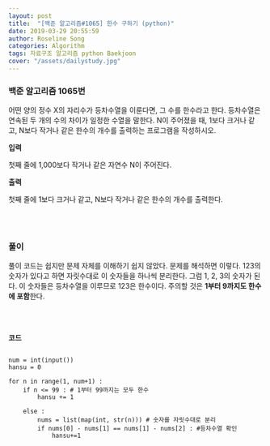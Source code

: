 ```yaml
---
layout: post
title:  "[백준 알고리즘#1065] 한수 구하기 (python)"
date: 2019-03-29 20:55:59
author: Roseline Song
categories: Algorithm
tags: 자료구조 알고리즘 python Baekjoon
cover: "/assets/dailystudy.jpg"
---
```


### 백준 알고리즘 1065번

어떤 양의 정수 X의 자리수가 등차수열을 이룬다면, 그 수를 한수라고 한다. 등차수열은 연속된 두 개의 수의 차이가 일정한 수열을 말한다. N이 주어졌을 때, 1보다 크거나 같고, N보다 작거나 같은 한수의 개수를 출력하는 프로그램을 작성하시오. 

**입력**

첫째 줄에 1,000보다 작거나 같은 자연수 N이 주어진다.

**출력**

첫째 줄에 1보다 크거나 같고, N보다 작거나 같은 한수의 개수를 출력한다.

<br>
<br>

### 풀이

풀이 코드는 쉽지만 문제 자체를 이해하기 쉽지 않았다. 문제를 해석하면 이렇다. 123의 숫자가 있다고 하면 자릿수대로 이 숫자들을 하나씩 분리한다. 그럼 1, 2, 3의 숫자가 된다. 이 숫자들은 등차수열을 이루므로 123은 한수이다. 주의할 것은 **1부터 9까지도 한수에 포함**한다.

<br>
<br>


**코드**
<br>

```

num = int(input())
hansu = 0

for n in range(1, num+1) :
    if n <= 99 : # 1부터 99까지는 모두 한수
        hansu += 1 
    
    else :     
        nums = list(map(int, str(n))) # 숫자를 자릿수대로 분리 
        if nums[0] - nums[1] == nums[1] - nums[2] : #등차수열 확인
            hansu+=1

```


<br>
<br>


<br>
<br>
